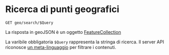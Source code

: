 # Ricerca di punti geografici

```GET geo/search/$Query```

La risposta in geoJSON è un oggetto [FeatureCollection](http://geojson.org/geojson-spec.html#feature-collection-objects)

La varibile obbligatoria ```$Query``` rappresenta la stringa di ricerca.
Il server API riconosce [un meta-linguaggio](06-search-query.md) per filtrare i contenuti.